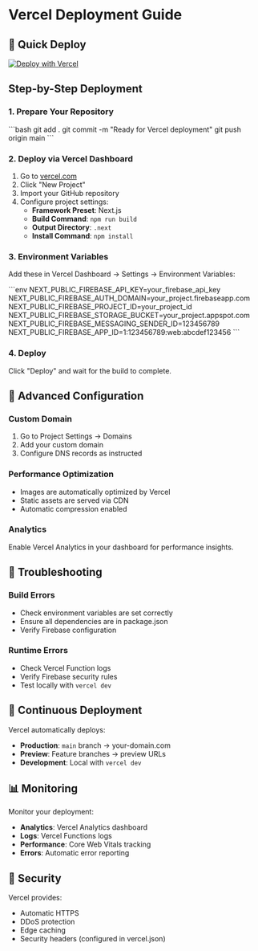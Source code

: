 # Vercel Deployment Guide

## 🚀 Quick Deploy

[![Deploy with Vercel](https://vercel.com/button)](https://vercel.com/new/clone?repository-url=https://github.com/yourusername/political-truth-tracker)

## Step-by-Step Deployment

### 1. Prepare Your Repository
\`\`\`bash
git add .
git commit -m "Ready for Vercel deployment"
git push origin main
\`\`\`

### 2. Deploy via Vercel Dashboard

1. Go to [vercel.com](https://vercel.com)
2. Click "New Project"
3. Import your GitHub repository
4. Configure project settings:
   - **Framework Preset**: Next.js
   - **Build Command**: `npm run build`
   - **Output Directory**: `.next`
   - **Install Command**: `npm install`

### 3. Environment Variables

Add these in Vercel Dashboard → Settings → Environment Variables:

\`\`\`env
NEXT_PUBLIC_FIREBASE_API_KEY=your_firebase_api_key
NEXT_PUBLIC_FIREBASE_AUTH_DOMAIN=your_project.firebaseapp.com
NEXT_PUBLIC_FIREBASE_PROJECT_ID=your_project_id
NEXT_PUBLIC_FIREBASE_STORAGE_BUCKET=your_project.appspot.com
NEXT_PUBLIC_FIREBASE_MESSAGING_SENDER_ID=123456789
NEXT_PUBLIC_FIREBASE_APP_ID=1:123456789:web:abcdef123456
\`\`\`

### 4. Deploy
Click "Deploy" and wait for the build to complete.

## 🔧 Advanced Configuration

### Custom Domain
1. Go to Project Settings → Domains
2. Add your custom domain
3. Configure DNS records as instructed

### Performance Optimization
- Images are automatically optimized by Vercel
- Static assets are served via CDN
- Automatic compression enabled

### Analytics
Enable Vercel Analytics in your dashboard for performance insights.

## 🚨 Troubleshooting

### Build Errors
- Check environment variables are set correctly
- Ensure all dependencies are in package.json
- Verify Firebase configuration

### Runtime Errors
- Check Vercel Function logs
- Verify Firebase security rules
- Test locally with `vercel dev`

## 🔄 Continuous Deployment

Vercel automatically deploys:
- **Production**: `main` branch → your-domain.com
- **Preview**: Feature branches → preview URLs
- **Development**: Local with `vercel dev`

## 📊 Monitoring

Monitor your deployment:
- **Analytics**: Vercel Analytics dashboard
- **Logs**: Vercel Functions logs
- **Performance**: Core Web Vitals tracking
- **Errors**: Automatic error reporting

## 🔐 Security

Vercel provides:
- Automatic HTTPS
- DDoS protection
- Edge caching
- Security headers (configured in vercel.json)
